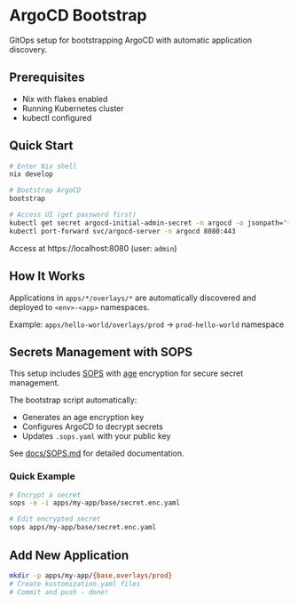 # ArgoCD Bootstrap

GitOps setup for bootstrapping ArgoCD with automatic application discovery.

## Prerequisites

- Nix with flakes enabled
- Running Kubernetes cluster
- kubectl configured

## Quick Start

```bash
# Enter Nix shell
nix develop

# Bootstrap ArgoCD
bootstrap

# Access UI (get password first)
kubectl get secret argocd-initial-admin-secret -n argocd -o jsonpath="{.data.password}" | base64 -d
kubectl port-forward svc/argocd-server -n argocd 8080:443
```

Access at https://localhost:8080 (user: `admin`)

## How It Works

Applications in `apps/*/overlays/*` are automatically discovered and deployed to `<env>-<app>` namespaces.

Example: `apps/hello-world/overlays/prod` → `prod-hello-world` namespace

## Secrets Management with SOPS

This setup includes [SOPS](https://github.com/mozilla/sops) with [age](https://github.com/FiloSottile/age) encryption for secure secret management.

The bootstrap script automatically:
- Generates an age encryption key
- Configures ArgoCD to decrypt secrets
- Updates `.sops.yaml` with your public key

See [docs/SOPS.md](docs/SOPS.md) for detailed documentation.

### Quick Example

```bash
# Encrypt a secret
sops -e -i apps/my-app/base/secret.enc.yaml

# Edit encrypted secret
sops apps/my-app/base/secret.enc.yaml
```

## Add New Application

```bash
mkdir -p apps/my-app/{base,overlays/prod}
# Create kustomization.yaml files
# Commit and push - done!
```
